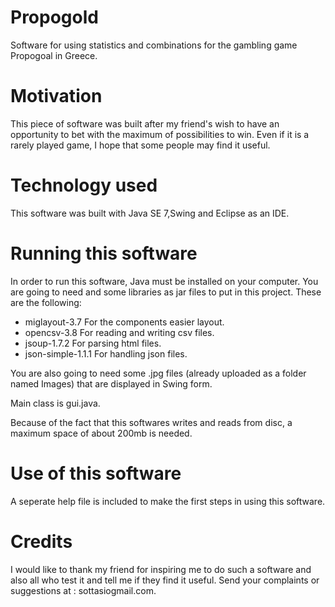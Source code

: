 # Propogold
Software for using statistics and combinations for the gambling game Propogoal in Greece.
# Motivation
This piece of software was built after my friend's wish to have an opportunity to bet with the maximum of possibilities to win.
Even if it is a rarely played game, I hope that some people may find it useful.
# Technology used
This software was built with Java SE 7,Swing and Eclipse as an IDE.
# Running this software
In order to run this software, Java must be installed on your computer. You are going to need and some libraries as jar files to put in this project. These are the following:

- miglayout-3.7  For the components easier layout.
- opencsv-3.8 For reading and writing csv files.
- jsoup-1.7.2 For parsing html files.
- json-simple-1.1.1 For handling json files.

You are also going to need some .jpg files (already uploaded as a folder named Images) that are displayed in Swing form.

Main class is gui.java.

Because of the fact that this softwares writes and reads from disc, a maximum space of about 200mb is needed.

# Use of this software
A seperate help file is included to make the first steps in using this software.

# Credits
I would like to thank my friend for inspiring me to do such a software and also all who test it and tell me if they find it useful.
Send your complaints or suggestions at : sottasiogmail.com.
